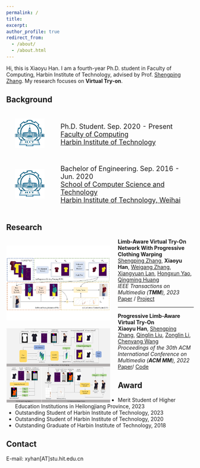 ```yaml
---
permalink: /
title:
excerpt:
author_profile: true
redirect_from: 
  - /about/
  - /about.html
---
```


<!-- * B.S. in Communication Engineering, Hefei University of Technology, 2019
* M.S. in Computer Science and Technology, Harbin Institute of Technology, 2021
* Ph.D. in Computer Science and Technology, Harbin Institute of Technology, 2025 (expected) -->
Hi, this is Xiaoyu Han. I am a fourth-year Ph.D. student in Faculty of Computing, Harbin Institute of Technology, advised by Prof. [Shengping Zhang](https://homepage.hit.edu.cn/zhangshengping).
My research focuses on **Virtual Try-on**.


## Background

<div>
<table style="width:100%;border:none;border-spacing:0px;border-collapse:separate;margin-right:auto;margin-left:auto;font-size: large">
<tr>
<td style="padding:20px;width:25%;vertical-align:middle;border:none" align="center">
<img width="80" src="../images/hit.png"> 
</td>
<td style="padding:20px;width:75%;vertical-align:middle;border: none" align="left">
Ph.D. Student. Sep. 2020 - Present<br>
<a href="https://encs.hit.edu.cn">Faculty of Computing</a><br>
<a href="http://en.hit.edu.cn">Harbin Institute of Technology</a><br>
</td>
</tr>

<tr>
<td style="padding:20px;width:25%;vertical-align:middle;border:none" align="center">
<img width="80" src="../images/hit.png"> 
</td>
<td style="padding:20px;width:75%;vertical-align:middle;border:none" align="left">
Bachelor of Engineering. Sep. 2016 - Jun. 2020<br>
<a href="https://cst.hitwh.edu.cn/">School of Computer Science and Technology</a><br>
<a href="https://www.hitwh.edu.cn/">Harbin Institute of Technology, Weihai</a><br>
</td>
</tr>
</table>    
</div>



## Research

<!-- <img align="left" width="300" height="225" src="../images/GPS-Gaussian_live.gif" style="padding-right:20px; padding-top:20px"/>

<b>GPS-Gaussian: Generalizable Pixel-wise 3D Gaussian Splatting for Real-time Human Novel View Synthesis</b><br>
<b>Shunyuan Zheng</b>, [Boyao Zhou](https://yaourtb.github.io), [Ruizhi Shao](https://dsaurus.github.io/saurus), [Boning Liu](https://liuboning2.github.io), [Shengping Zhang](http://homepage.hit.edu.cn/zhangshengping), [Liqiang Nie](https://liqiangnie.github.io), [Yebin Liu](http://www.liuyebin.com)<br>
<i>IEEE Conference on Computer Vision and Pattern Recognition (<b>CVPR</b>), 2024</i>  <font color="#dd0000">(Highlight)</font><br>
[<i class="fas fa-fw fa-globe"></i>Project](https://shunyuanzheng.github.io/GPS-Gaussian) /
[<i class="fas fa-fw fa-file-pdf"></i>Paper](https://arxiv.org/pdf/2312.02155) /
[<i class="fab fa-fw fa-github fa-github"></i>Code](https://github.com/aipixel/GPS-Gaussian) /
[<i class="fas fa-fw fa-video"></i>Video](https://youtu.be/HjnBAqjGIAo)<br>

--- -->

<img align="left" width="280" height="200" src="../images/tmm2023.png" style="padding-right:20px; padding-top:20px"/>

<b>Limb-Aware Virtual Try-On Network With Progressive Clothing Warping</b><br>
[Shengping Zhang](http://homepage.hit.edu.cn/zhangshengping), <b>Xiaoyu Han</b>, [Weigang Zhang](https://homepage.hit.edu.cn/zhangweigang), [Xiangyuan Lan](https://scholar.google.com.hk/citations?user=c3iwWRcAAAAJ&hl), [Hongxun Yao](https://homepage.hit.edu.cn/yaohongxun), [Qingming Huang](https://people.ucas.ac.cn/~qmhuang)<br>
<i>IEEE Transactions on Multimedia (<b>TMM</b>), 2023</i><br>
[<i class="fas fa-fw fa-file-pdf"></i>Paper](https://ieeexplore.ieee.org/abstract/document/10152500/authors#authors) /
[<i class="fab fa-fw fa-github fa-github"></i>Project](https://github.com/aipixel/PL-VTONv2)<br>

---

<img align="left" width="280" height="200" src="../images/acmmm2022.png" style="padding-right:20px; padding-top:20px"/>

<b>Progressive Limb-Aware Virtual Try-On</b><br>
<b>Xiaoyu Han</b>, [Shengping Zhang](http://homepage.hit.edu.cn/zhangshengping), [Qinglin Liu](https://scholar.google.com/citations?user=hsu1cSIAAAAJ), [Zonglin Li](https://scholar.google.com.hk/citations?user=e3cfNyMAAAAJ&hl=zh-CN&oi=sra), [Chenyang Wang](https://openreview.net/profile?id=~Chenyang_Wang4)<br>
<i>Proceedings of the 30th ACM International Conference on Multimedia (<b>ACM MM</b>), 2022</i><br>
[<i class="fas fa-fw fa-file-pdf"></i>Paper](https://dl.acm.org/doi/abs/10.1145/3503161.3547999)/
[<i class="fab fa-fw fa-github fa-github"></i>Code](https://github.com/xyhanHIT/PL-VTON)<br>

## Award
+ Merit Student of Higher Education Institutions in Heilongjiang Province, 2023
+ Outstanding Student of Harbin Institute of Technology, 2023
+ Outstanding Student of Harbin Institute of Technology, 2020
+ Outstanding Graduate of Harbin Institute of Technology, 2018

## Contact
E-mail: xyhan[AT]stu.hit.edu.cn